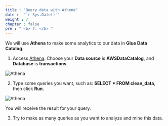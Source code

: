 ```yaml
---
title : "Query data with Athena"
date :  "`r Sys.Date()`" 
weight : 7
chapter : false
pre : " <b> 7. </b> "
---
```

   
We will use **Athena** to make some analytics to our data in **Glue Data Catalog**.

1. Access [Athena](https://s3.console.aws.amazon.com/athena/home). Choose your **Data source** is **AWSDataCatalog**, and **Database** is **transactions**.

![Athena](../images/7.querydata/01-go_to_athena.png)

2. Type some queries you want, such as: **SELECT * FROM clean_data**, then click **Run**.

![Athena](../images/7.querydata/02-type_query.png)

You will receive the result for your query.

3. Try to make as many queries as you want to analyze and mine this data.